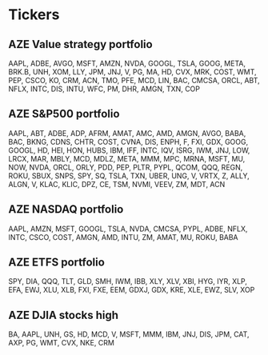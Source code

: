 # Tickers

## AZE Value strategy portfolio
AAPL, ADBE, AVGO, MSFT, AMZN, NVDA, GOOGL, TSLA, GOOG, META, BRK.B, UNH, XOM, LLY, JPM, JNJ, V,
PG, MA, HD, CVX, MRK, COST, WMT, PEP, CSCO, KO, CRM, ACN, TMO, PFE, MCD, LIN, BAC, CMCSA, ORCL, 
ABT, NFLX, INTC, DIS, INTU, WFC, PM, DHR, AMGN, TXN, COP

## AZE S&P500 portfolio
AAPL, ABT, ADBE, ADP, AFRM, AMAT, AMC, AMD, AMGN, AVGO, BABA, BAC, BKNG, CDNS, CHTR, COST, CVNA, 
DIS, ENPH, F, FXI, GDX, GOOG, GOOGL, HD, HEI, HON, HUBS, IBM, IFF, INTC, IQV, ISRG, IWM, JNJ, LOW, 
LRCX, MAR, MBLY, MCD, MDLZ, META, MMM, MPC, MRNA, MSFT, MU, NOW, NVDA, ORCL, ORLY, PDD, PEP, PLTR, 
PYPL, QCOM, QQQ, REGN, ROKU, SBUX, SNPS, SPY, SQ, TSLA, TXN, UBER, UNG, V, VRTX, Z, ALLY, ALGN, V, 
KLAC, KLIC, DPZ, CE, TSM, NVMI, VEEV, ZM, MDT, ACN

## AZE NASDAQ portfolio 
AAPL, AMZN, MSFT, GOOGL, TSLA, NVDA, CMCSA, PYPL, ADBE, NFLX, INTC, CSCO, COST, AMGN, AMD, INTU, 
ZM, AMAT, MU, ROKU, BABA

## AZE ETFS portfolio
SPY, DIA, QQQ, TLT, GLD, SMH, IWM, IBB, XLY, XLV, XBI, HYG, IYR, XLP, EFA, EWJ, XLU, XLB, FXI, 
FXE, EEM, GDXJ, GDX, KRE, XLE, EWZ, SLV, XOP

## AZE DJIA stocks high
BA, AAPL, UNH, GS, HD, MCD, V, MSFT, MMM, IBM, JNJ, DIS, JPM, CAT, AXP, PG, WMT, CVX, NKE, CRM



